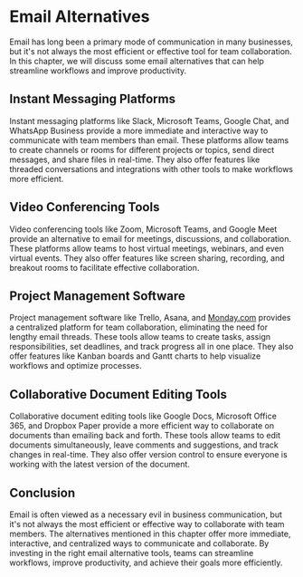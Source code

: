 Email Alternatives
===================================================================================

Email has long been a primary mode of communication in many businesses, but it's not always the most efficient or effective tool for team collaboration. In this chapter, we will discuss some email alternatives that can help streamline workflows and improve productivity.

Instant Messaging Platforms
---------------------------

Instant messaging platforms like Slack, Microsoft Teams, Google Chat, and WhatsApp Business provide a more immediate and interactive way to communicate with team members than email. These platforms allow teams to create channels or rooms for different projects or topics, send direct messages, and share files in real-time. They also offer features like threaded conversations and integrations with other tools to make workflows more efficient.

Video Conferencing Tools
------------------------

Video conferencing tools like Zoom, Microsoft Teams, and Google Meet provide an alternative to email for meetings, discussions, and collaboration. These platforms allow teams to host virtual meetings, webinars, and even virtual events. They also offer features like screen sharing, recording, and breakout rooms to facilitate effective collaboration.

Project Management Software
---------------------------

Project management software like Trello, Asana, and [Monday.com](http://Monday.com) provides a centralized platform for team collaboration, eliminating the need for lengthy email threads. These tools allow teams to create tasks, assign responsibilities, set deadlines, and track progress all in one place. They also offer features like Kanban boards and Gantt charts to help visualize workflows and optimize processes.

Collaborative Document Editing Tools
------------------------------------

Collaborative document editing tools like Google Docs, Microsoft Office 365, and Dropbox Paper provide a more efficient way to collaborate on documents than emailing back and forth. These tools allow teams to edit documents simultaneously, leave comments and suggestions, and track changes in real-time. They also offer version control to ensure everyone is working with the latest version of the document.

Conclusion
----------

Email is often viewed as a necessary evil in business communication, but it's not always the most efficient or effective way to collaborate with team members. The alternatives mentioned in this chapter offer more immediate, interactive, and centralized ways to communicate and collaborate. By investing in the right email alternative tools, teams can streamline workflows, improve productivity, and achieve their goals more efficiently.
